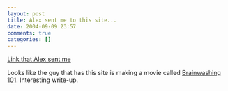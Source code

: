 ```yaml
---
layout: post
title: Alex sent me to this site...
date: 2004-09-09 23:57
comments: true
categories: []
---
```

<a href="http://www.brain-terminal.com/video/brainwashing-101.html">Link that Alex sent me</a>

Looks like the guy that has this site is making a movie called <a href="http://academicbias.com/bw101.html">Brainwashing 101</a>. Interesting write-up.
